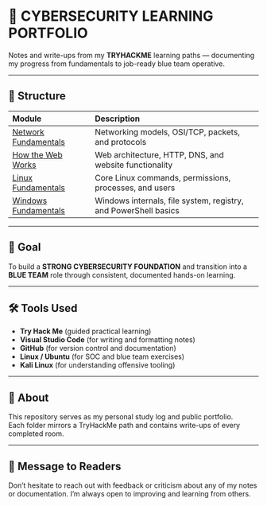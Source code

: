 # 🧠 CYBERSECURITY LEARNING PORTFOLIO
Notes and write-ups from my **TRYHACKME** learning paths — documenting my progress from fundamentals to job-ready blue team operative. 

---

## 📂 Structure

| Module | Description |
|:--|:--|
| [Network Fundamentals](Try-Hack-Me/Network-Fundamentals) | Networking models, OSI/TCP, packets, and protocols |
| [How the Web Works](Try-Hack-Me/How-The-Web-Works) | Web architecture, HTTP, DNS, and website functionality |
| [Linux Fundamentals](Try-Hack-Me/Linux-Fundamentals) | Core Linux commands, permissions, processes, and users |
| [Windows Fundamentals](Try-Hack-Me/Windows-Fundamentals) | Windows internals, file system, registry, and PowerShell basics |

---

## 🎯 Goal
To build a **STRONG CYBERSECURITY FOUNDATION** and transition into a **BLUE TEAM** role through consistent, documented hands-on learning.

---

## 🛠️ Tools Used
- **Try Hack Me** (guided practical learning)
- **Visual Studio Code** (for writing and formatting notes)
- **GitHub** (for version control and documentation)
- **Linux / Ubuntu** (for SOC and blue team exercises)
- **Kali Linux** (for understanding offensive tooling)

---

## 💬 About
This repository serves as my personal study log and public portfolio.  
Each folder mirrors a TryHackMe path and contains write-ups of every completed room.

---

## 💬 Message to Readers
Don’t hesitate to reach out with feedback or criticism about any of my notes or documentation. I’m always open to improving and learning from others.
